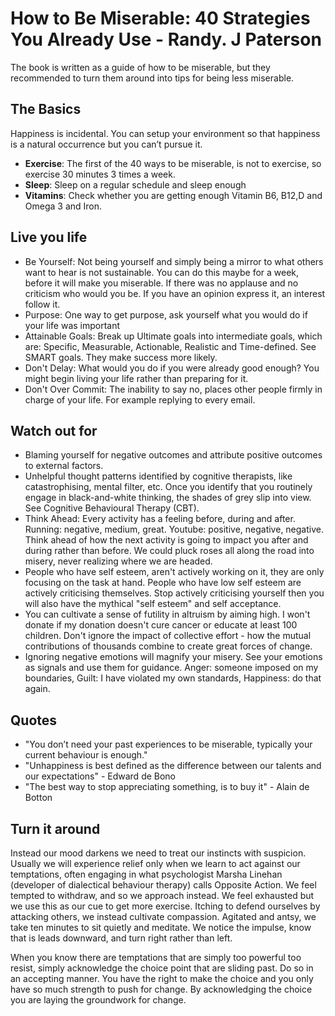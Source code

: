 # How to Be Miserable: 40 Strategies You Already Use - Randy. J Paterson

The book is written as a guide of how to be miserable, but they recommended to turn them around into tips for being less miserable.

## The Basics

Happiness is incidental. You can setup your environment so that happiness is a natural occurrence but you can’t pursue it.

  - **Exercise**: The first of the 40 ways to be miserable, is not to exercise, so exercise 30 minutes 3 times a week.
  - **Sleep**: Sleep on a regular schedule and sleep enough 
  - **Vitamins**: Check whether you are getting enough Vitamin B6, B12,D and Omega 3 and Iron.

## Live you life

  - Be Yourself: Not being yourself and simply being a mirror to what others want to hear is not sustainable. You can do this maybe for a week, before it will make you miserable. If there was no applause and no criticism who would you be. If you have an opinion express it, an interest follow it.
  - Purpose: One way to get purpose, ask yourself what you would do if your life was important
  - Attainable Goals: Break up Ultimate goals into intermediate goals, which are: Specific, Measurable, Actionable, Realistic and Time-defined.  See SMART goals.  They make success more likely.
  - Don't Delay: What would you do if you were already good enough? You might begin living your life rather than preparing for it.
  - Don't Over Commit: The inability to say no, places other people firmly in charge of your life.  For example replying to every email.

## Watch out for

  - Blaming yourself for negative outcomes and attribute positive outcomes to external factors.
  - Unhelpful thought patterns identified by cognitive therapists, like catastrophising, mental filter, etc.  Once you identify that you routinely engage in black-and-white thinking, the shades of grey slip into view.  See Cognitive Behavioural Therapy (CBT).
  - Think Ahead: Every activity has a feeling before, during and after. Running: negative, medium, great. Youtube: positive, negative, negative. Think ahead of how the next activity is going to impact you after and during rather than before. We could pluck roses all along the road into misery, never realizing where we are headed.
  - People who have self esteem, aren't actively working on it, they are only focusing on the task at hand.  People who have low self esteem are actively criticising themselves. Stop actively criticising yourself then you will also have the mythical "self esteem" and self acceptance.
  - You can cultivate a sense of futility in altruism by aiming high.  I won't donate if my donation doesn't cure cancer or educate at least 100 children. Don't ignore the impact of collective effort - how the mutual contributions of thousands combine to create great forces of change.
  - Ignoring negative emotions will magnify your misery. See your emotions as signals and use them for guidance. Anger: someone imposed on my boundaries, Guilt: I have violated my own standards, Happiness: do that again.

## Quotes

- "You don’t need your past experiences to be miserable, typically your current behaviour is enough."
- "Unhappiness is best defined as the difference between our talents and our expectations" - Edward de Bono
- "The best way to stop appreciating something, is to buy it" - Alain de Botton

## Turn it around

Instead our mood darkens we need to treat our instincts with suspicion.  Usually we will experience relief only when we learn to act against our temptations, often engaging in what psychologist Marsha Linehan (developer of dialectical behaviour therapy) calls Opposite Action.  We feel tempted to withdraw, and so we approach instead.  We feel exhausted but we use this as our cue to get more exercise.  Itching to defend ourselves by attacking others, we instead cultivate compassion.  Agitated and antsy, we take ten minutes to sit quietly and meditate.  We notice the impulse, know that is leads downward, and turn right rather than left.

When you know there are temptations that are simply too powerful too resist, simply acknowledge the choice point that are sliding past. Do so in an accepting manner. You have the right to make the choice and you only have so much strength to push for change.  By acknowledging the choice you are laying the groundwork for change.